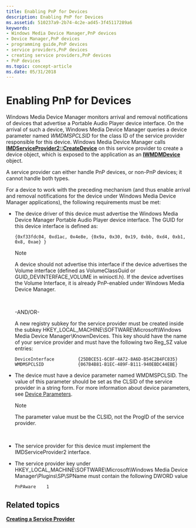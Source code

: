 ```yaml
---
title: Enabling PnP for Devices
description: Enabling PnP for Devices
ms.assetid: 510237a9-2b74-4c2e-ad45-3f45117289a6
keywords:
- Windows Media Device Manager,PnP devices
- Device Manager,PnP devices
- programming guide,PnP devices
- service providers,PnP devices
- creating service providers,PnP devices
- PnP devices
ms.topic: concept-article
ms.date: 05/31/2018
---
```


# Enabling PnP for Devices

Windows Media Device Manager monitors arrival and removal notifications of devices that advertise a Portable Audio Player device interface. On the arrival of such a device, Windows Media Device Manager queries a device parameter named *WMDMSPCLSID* for the class ID of the service provider responsible for this device. Windows Media Device Manager calls [**IMDServiceProvider2::CreateDevice**](/windows/desktop/api/mswmdm/nf-mswmdm-imdserviceprovider2-createdevice) on this service provider to create a device object, which is exposed to the application as an [**IWMDMDevice**](/windows/desktop/api/mswmdm/nn-mswmdm-iwmdmdevice) object.

A service provider can either handle PnP devices, or non-PnP devices; it cannot handle both types.

For a device to work with the preceding mechanism (and thus enable arrival and removal notifications for the device under Windows Media Device Manager applications), the following requirements must be met:

-   The device driver of this device must advertise the Windows Media Device Manager Portable Audio Player device interface. The GUID for this device interface is defined as:

    ```
    {0xf33fdc04, 0xd1ac, 0x4e8e, {0x9a, 0x30, 0x19, 0xbb, 0xd4, 0xb1, 0x8, 0xae} }
    ```

    

    > [!Note]  
    > A device should not advertise this interface if the device advertises the Volume interface (defined as VolumeClassGuid or GUID\_DEVINTERFACE\_VOLUME in winioctl.h). If the device advertises the Volume Interface, it is already PnP-enabled under Windows Media Device Manager.

     

    -AND/OR-

    A new registry subkey for the service provider must be created inside the subkey HKEY\_LOCAL\_MACHINE\\SOFTWARE\\Microsoft\\Windows Media Device Manager\\KnownDevices. This key should have the name of your service provider and must have the following two Reg\_SZ value entries:

    ```
    DeviceInterface         {25DBCE51-6C8F-4A72-8A6D-B54C2B4FC835}
    WMDMSPCLSID             {067B4B81-B1EC-489F-B111-940EBDC44EBE}
    ```

    

-   The device must have a device parameter named WMDMSPCLSID. The value of this parameter should be set as the CLSID of the service provider in a string form. For more information about device parameters, see [Device Parameters](device-parameters.md).

    > [!Note]  
    > The parameter value must be the CLSID, not the ProgID of the service provider.

     

-   The service provider for this device must implement the IMDServiceProvider2 interface.
-   The service provider key under HKEY\_LOCAL\_MACHINE\\SOFTWARE\\Microsoft\\Windows Media Device Manager\\Plugins\\SP\\SPName must contain the following DWORD value
    ```
    PnPAware    1
    ```

    

## Related topics

<dl> <dt>

[**Creating a Service Provider**](creating-a-service-provider.md)
</dt> </dl>

 

 




